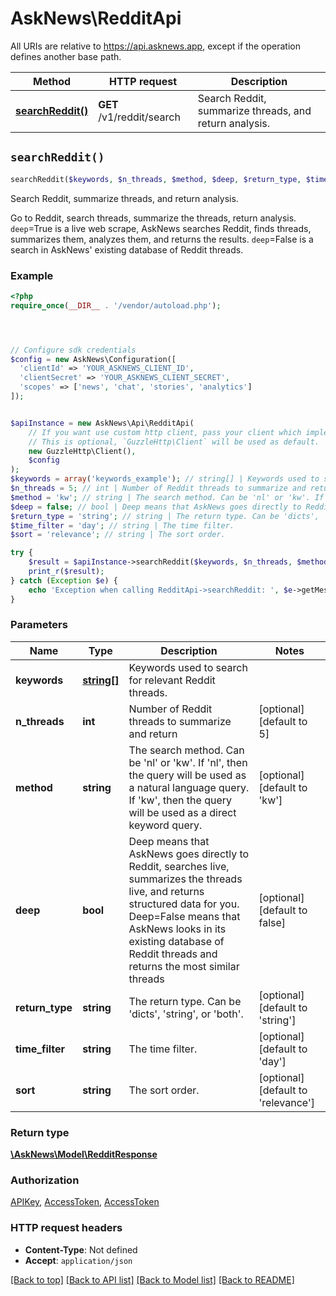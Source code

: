 # AskNews\RedditApi

All URIs are relative to https://api.asknews.app, except if the operation defines another base path.

| Method | HTTP request | Description |
| ------------- | ------------- | ------------- |
| [**searchReddit()**](RedditApi.md#searchReddit) | **GET** /v1/reddit/search | Search Reddit, summarize threads, and return analysis. |


## `searchReddit()`

```php
searchReddit($keywords, $n_threads, $method, $deep, $return_type, $time_filter, $sort): \AskNews\Model\RedditResponse
```

Search Reddit, summarize threads, and return analysis.

Go to Reddit, search threads, summarize the threads, return analysis. `deep`=True is a live web scrape, AskNews searches Reddit, finds threads, summarizes them, analyzes them, and returns the results. `deep`=False is a search in AskNews' existing database of Reddit threads.

### Example

```php
<?php
require_once(__DIR__ . '/vendor/autoload.php');




// Configure sdk credentials
$config = new AskNews\Configuration([
  'clientId' => 'YOUR_ASKNEWS_CLIENT_ID',
  'clientSecret' => 'YOUR_ASKNEWS_CLIENT_SECRET',
  'scopes' => ['news', 'chat', 'stories', 'analytics']
]);


$apiInstance = new AskNews\Api\RedditApi(
    // If you want use custom http client, pass your client which implements `GuzzleHttp\ClientInterface`.
    // This is optional, `GuzzleHttp\Client` will be used as default.
    new GuzzleHttp\Client(),
    $config
);
$keywords = array('keywords_example'); // string[] | Keywords used to search for relevant Reddit threads.
$n_threads = 5; // int | Number of Reddit threads to summarize and return
$method = 'kw'; // string | The search method. Can be 'nl' or 'kw'. If 'nl', then the query will be used as a natural language query. If 'kw', then the query will be used as a direct keyword query.
$deep = false; // bool | Deep means that AskNews goes directly to Reddit, searches live, summarizes the threads live, and returns structured data for you. Deep=False means that AskNews looks in its existing database of Reddit threads and returns the most similar threads
$return_type = 'string'; // string | The return type. Can be 'dicts', 'string', or 'both'.
$time_filter = 'day'; // string | The time filter.
$sort = 'relevance'; // string | The sort order.

try {
    $result = $apiInstance->searchReddit($keywords, $n_threads, $method, $deep, $return_type, $time_filter, $sort);
    print_r($result);
} catch (Exception $e) {
    echo 'Exception when calling RedditApi->searchReddit: ', $e->getMessage(), PHP_EOL;
}
```

### Parameters

| Name | Type | Description  | Notes |
| ------------- | ------------- | ------------- | ------------- |
| **keywords** | [**string[]**](../Model/string.md)| Keywords used to search for relevant Reddit threads. | |
| **n_threads** | **int**| Number of Reddit threads to summarize and return | [optional] [default to 5] |
| **method** | **string**| The search method. Can be &#39;nl&#39; or &#39;kw&#39;. If &#39;nl&#39;, then the query will be used as a natural language query. If &#39;kw&#39;, then the query will be used as a direct keyword query. | [optional] [default to &#39;kw&#39;] |
| **deep** | **bool**| Deep means that AskNews goes directly to Reddit, searches live, summarizes the threads live, and returns structured data for you. Deep&#x3D;False means that AskNews looks in its existing database of Reddit threads and returns the most similar threads | [optional] [default to false] |
| **return_type** | **string**| The return type. Can be &#39;dicts&#39;, &#39;string&#39;, or &#39;both&#39;. | [optional] [default to &#39;string&#39;] |
| **time_filter** | **string**| The time filter. | [optional] [default to &#39;day&#39;] |
| **sort** | **string**| The sort order. | [optional] [default to &#39;relevance&#39;] |

### Return type

[**\AskNews\Model\RedditResponse**](../Model/RedditResponse.md)

### Authorization

[APIKey](../../README.md#APIKey), [AccessToken](../../README.md#AccessToken), [AccessToken](../../README.md#AccessToken)

### HTTP request headers

- **Content-Type**: Not defined
- **Accept**: `application/json`

[[Back to top]](#) [[Back to API list]](../../README.md#endpoints)
[[Back to Model list]](../../README.md#models)
[[Back to README]](../../README.md)
